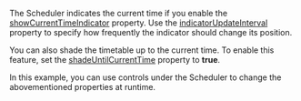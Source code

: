 The Scheduler indicates the current time if you enable the [showCurrentTimeIndicator](/Documentation/ApiReference/UI_Components/dxScheduler/Configuration/#showCurrentTimeIndicator) property. Use the [indicatorUpdateInterval](/Documentation/ApiReference/UI_Components/dxScheduler/Configuration/#indicatorUpdateInterval) property to specify how frequently the indicator should change its position.

You can also shade the timetable up to the current time. To enable this feature, set the [shadeUntilCurrentTime](/Documentation/ApiReference/UI_Components/dxScheduler/Configuration/#shadeUntilCurrentTime) property to **true**.

In this example, you can use controls under the Scheduler to change the abovementioned properties at runtime.
